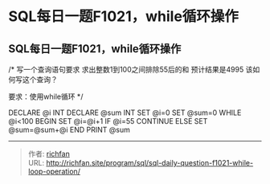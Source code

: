 # SQL每日一题F1021，while循环操作

## SQL每日一题F1021，while循环操作
/*
写一个查询语句要求
求出整数1到100之间排除55后的和
预计结果是4995
该如何写这个查询？

要求：使用while循环
*/

DECLARE @i INT
DECLARE @sum INT
SET @i=0
SET @sum=0
WHILE @i<100
BEGIN
SET @i=@i+1
IF @i=55
CONTINUE
ELSE
SET @sum=@sum+@i
END
PRINT @sum

---

> 作者: [richfan](https://richfan.site/)  
> URL: http://richfan.site/program/sql/sql-daily-question-f1021-while-loop-operation/  

